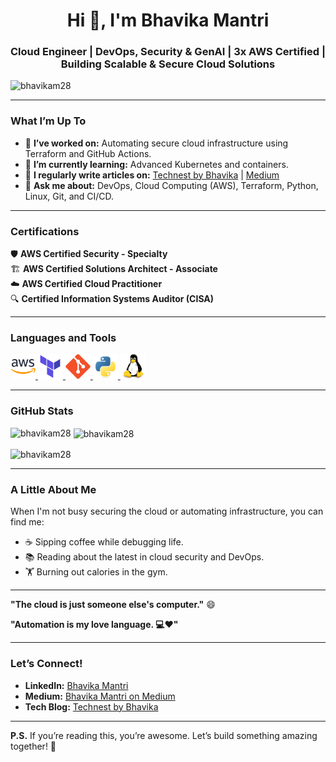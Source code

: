 <h1 align="center">Hi 👋, I'm Bhavika Mantri</h1>
<h3 align="center">Cloud Engineer | DevOps, Security & GenAI | 3x AWS Certified | Building Scalable & Secure Cloud Solutions</h3>

<p align="left"> <img src="https://komarev.com/ghpvc/?username=bhavikam28&label=Profile%20views&color=0e75b6&style=flat" alt="bhavikam28" /> </p>

---

### **What I’m Up To**
- 🔭 **I’ve worked on:** Automating secure cloud infrastructure using Terraform and GitHub Actions.  
- 🌱 **I’m currently learning:** Advanced Kubernetes and containers.  
- 📝 **I regularly write articles on:** [Technest by Bhavika](https://technestbybhavika.com) | [Medium](https://medium.com/@bhavi.28.mantri)  
- 💬 **Ask me about:** DevOps, Cloud Computing (AWS), Terraform, Python, Linux, Git, and CI/CD.  

---

### **Certifications**
🛡️ **AWS Certified Security - Specialty**  
🏗️ **AWS Certified Solutions Architect - Associate**  
☁️ **AWS Certified Cloud Practitioner**  
🔍 **Certified Information Systems Auditor (CISA)**  

---

### **Languages and Tools**
<p align="left">
  <a href="https://aws.amazon.com" target="_blank" rel="noreferrer">
    <img src="https://raw.githubusercontent.com/devicons/devicon/master/icons/amazonwebservices/amazonwebservices-original-wordmark.svg" alt="aws" width="40" height="40"/>
  </a>
  <a href="https://www.terraform.io" target="_blank" rel="noreferrer">
    <img src="https://raw.githubusercontent.com/devicons/devicon/master/icons/terraform/terraform-original.svg" alt="terraform" width="40" height="40"/>
  </a>
  <a href="https://git-scm.com" target="_blank" rel="noreferrer">
    <img src="https://raw.githubusercontent.com/devicons/devicon/master/icons/git/git-original.svg" alt="git" width="40" height="40"/>
  </a>
  <a href="https://www.python.org" target="_blank" rel="noreferrer">
    <img src="https://raw.githubusercontent.com/devicons/devicon/master/icons/python/python-original.svg" alt="python" width="40" height="40"/>
  </a>
  <a href="https://www.linux.org" target="_blank" rel="noreferrer">
    <img src="https://raw.githubusercontent.com/devicons/devicon/master/icons/linux/linux-original.svg" alt="linux" width="40" height="40"/>
  </a>
</p>

---

### **GitHub Stats**
<p align="left">
  <img align="left" src="https://github-readme-stats.vercel.app/api/top-langs?username=bhavikam28&show_icons=true&locale=en&layout=compact" alt="bhavikam28" />
</p>

<p>&nbsp;<img align="center" src="https://github-readme-stats.vercel.app/api?username=bhavikam28&show_icons=true&locale=en" alt="bhavikam28" /></p>

<p><img align="center" src="https://github-readme-streak-stats.herokuapp.com/?user=bhavikam28&" alt="bhavikam28" /></p>

---

### **A Little About Me**
When I'm not busy securing the cloud or automating infrastructure, you can find me:  
- ☕ Sipping coffee while debugging life.  
- 📚 Reading about the latest in cloud security and DevOps.  
- 🏋️ Burning out calories in the gym.  

---

**"The cloud is just someone else's computer."** 😄  

**"Automation is my love language. 💻❤️"**  

---

### **Let’s Connect!** 
- **LinkedIn:**  [Bhavika Mantri](https://www.linkedin.com/in/bhavikamantri/)
- **Medium:** [Bhavika Mantri on Medium](https://medium.com/@bhavi.28.mantri)  
- **Tech Blog:** [Technest by Bhavika](https://technestbybhavika.com)  

---

**P.S.** If you’re reading this, you’re awesome. Let’s build something amazing together! 🚀  

